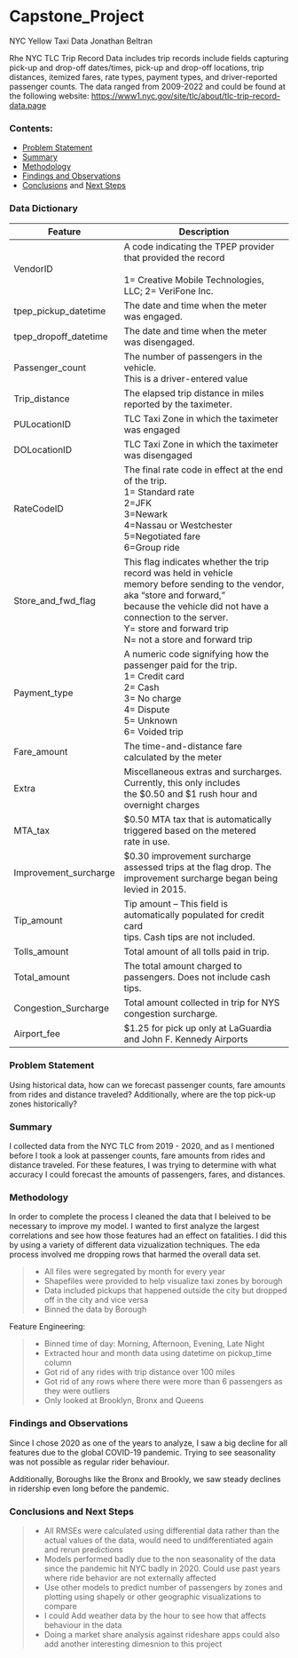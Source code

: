 # Capstone_Project

NYC Yellow Taxi Data
Jonathan Beltran


Rhe NYC TLC Trip Record Data includes trip records include fields capturing pick-up and drop-off dates/times, pick-up and drop-off locations, trip distances, itemized fares, rate types, payment types, and driver-reported passenger counts. The data ranged from 2009-2022 and could be found at the following website: https://www1.nyc.gov/site/tlc/about/tlc-trip-record-data.page


### Contents:
- [Problem Statement](#Problem-Statement)
- [Summary](#Summary)
- [Methodology](#Methodology)
- [Findings and Observations](#Findings-and-Observations)
- [Conclusions](#Conclusions) and [Next Steps](#Next-Steps)



### Data Dictionary
| Feature | Description |
|---|---|
| VendorID | A code indicating the TPEP provider that provided the record<br><br>1= Creative Mobile Technologies, LLC; 2= VeriFone Inc. |
| tpep_pickup_datetime  | The date and time when the meter was engaged. |
| tpep_dropoff_datetime | The date and time when the meter was disengaged. |
| Passenger_count | The number of passengers in the vehicle.<br>This is a driver-entered value |
| Trip_distance | The elapsed trip distance in miles reported by the taximeter. |
| PULocationID | TLC Taxi Zone in which the taximeter was engaged |
| DOLocationID | TLC Taxi Zone in which the taximeter was disengaged |
| RateCodeID | The final rate code in effect at the end of the trip.<br>1= Standard rate<br>2=JFK<br>3=Newark<br>4=Nassau or Westchester<br>5=Negotiated fare<br>6=Group ride |
| Store_and_fwd_flag | This flag indicates whether the trip record was held in vehicle<br>memory before sending to the vendor, aka “store and forward,”<br>because the vehicle did not have a connection to the server.<br>Y= store and forward trip<br>N= not a store and forward trip |
| Payment_type | A numeric code signifying how the passenger paid for the trip.<br>1= Credit card<br>2= Cash<br>3= No charge<br>4= Dispute<br>5= Unknown<br>6= Voided trip |
| Fare_amount | The time-and-distance fare calculated by the meter |
| Extra | Miscellaneous extras and surcharges. Currently, this only includes<br>the $0.50 and $1 rush hour and overnight charges |
| MTA_tax | $0.50 MTA tax that is automatically triggered based on the metered<br>rate in use. |
| Improvement_surcharge | $0.30 improvement surcharge assessed trips at the flag drop. The<br>improvement surcharge began being levied in 2015. |
| Tip_amount | Tip amount – This field is automatically populated for credit card<br>tips. Cash tips are not included. |
| Tolls_amount | Total amount of all tolls paid in trip. |
| Total_amount | The total amount charged to passengers. Does not include cash tips. |
| Congestion_Surcharge | Total amount collected in trip for NYS congestion surcharge. |
| Airport_fee | $1.25 for pick up only at LaGuardia and John F. Kennedy Airports |


### Problem Statement
Using historical data, how can we forecast passenger counts, fare amounts from rides and distance traveled?
Additionally, where are the top pick-up zones historically?



### Summary
I collected data from the NYC TLC from 2019 - 2020, and as I mentioned before I took a look at passenger counts, fare amounts from rides and distance traveled. For these features, I was trying to determine with what accuracy I could forecast the amounts of passengers, fares, and distances.



### Methodology
In order to complete the process I cleaned the data that I beleived to be necessary to improve my model. I wanted to first analyze the largest correlations and see how those features had an effect on fatalities. I did this by using a variety of different data vizualization techniques. The eda process involved me dropping rows that harmed the overall data set. 

>* All files were segregated by month for every year
>* Shapefiles were provided to help visualize taxi zones by borough
>* Data included pickups that happened outside the city but dropped off in the city and vice versa
>* Binned the data by Borough

Feature Engineering:
>* Binned time of day: Morning, Afternoon, Evening, Late Night
>* Extracted hour and month data using datetime on pickup_time column
>* Got rid of any rides with trip distance over 100 miles
>* Got rid of any rows where there were more than 6 passengers as they were outliers
>* Only looked at Brooklyn, Bronx and Queens

### Findings and Observations
Since I chose 2020 as one of the years to analyze, I saw a big decline for all features due to the global COVID-19 pandemic. Trying to see seasonality was not possible as regular rider behaviour.

Additionally, Boroughs like the Bronx and Brookly, we saw steady declines in ridership even long before the pandemic.

### Conclusions and Next Steps

>* All RMSEs were calculated using differential data rather than the actual values of the data, would need to undifferentiated again and rerun predictions
>* Models performed badly due to the non seasonality of the data since the pandemic hit NYC badly in 2020. Could use past years where ride behavior are not externally affected
>* Use other models to predict number of passengers by zones and plotting using shapely or other geographic visualizations to compare
>* I could Add weather data by the hour to see how that affects behaviour in the data
>* Doing a market share analysis against rideshare apps could also add another interesting dimesnion to this project

